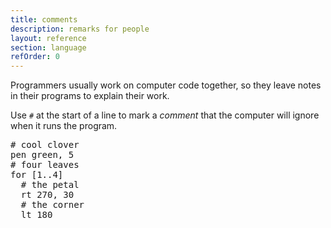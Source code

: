 ```yaml
---
title: comments
description: remarks for people
layout: reference
section: language
refOrder: 0
---
```


Programmers usually work on computer code together,
so they leave notes in their programs to explain their work.

Use `#` at the start of a line to mark a <em>comment</em>
that the computer will ignore when it runs the program.

<pre class="jumbo">
<span data-dfnup="a comment"># cool clover</span>
pen green, 5
# four leaves
for [1..4]
  # the petal
  rt 270, 30
  # the corner
  lt 180
</pre>
